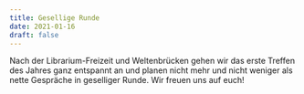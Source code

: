 ```yaml
---
title: Gesellige Runde
date: 2021-01-16
draft: false
---
```

Nach der Librarium-Freizeit und Weltenbrücken gehen wir das erste Treffen des Jahres ganz entspannt an und planen nicht
mehr und nicht weniger als nette Gespräche in geselliger Runde. Wir freuen uns auf euch!


